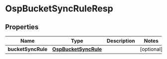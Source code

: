 # OspBucketSyncRuleResp

## Properties
Name | Type | Description | Notes
------------ | ------------- | ------------- | -------------
**bucketSyncRule** | [**OspBucketSyncRule**](OspBucketSyncRule.md) |  |  [optional]
